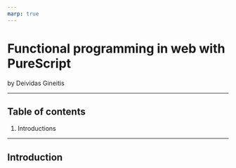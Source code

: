 ```yaml
---
marp: true
---
```


# Functional programming in web with PureScript

by Deividas Gineitis

---

## Table of contents

1. Introductions

---

## Introduction
